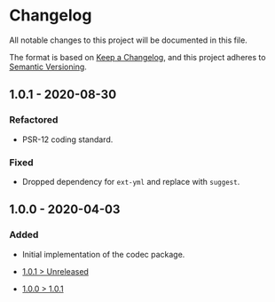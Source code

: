 # Changelog
All notable changes to this project will be documented in this file.

The format is based on [Keep a Changelog](https://keepachangelog.com/en/1.0.0/),
and this project adheres to [Semantic Versioning](https://semver.org/spec/v2.0.0.html).

## 1.0.1 - 2020-08-30
### Refactored
- PSR-12 coding standard.

### Fixed
- Dropped dependency for `ext-yml` and replace with `suggest`.

## 1.0.0 - 2020-04-03
### Added
- Initial implementation of the codec package.

- [1.0.1 > Unreleased](https://github.com/grizz-it/codec/compare/1.0.1...HEAD)
- [1.0.0 > 1.0.1](https://github.com/grizz-it/codec/compare/1.0.0...1.0.1)
